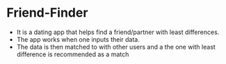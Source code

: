 # Friend-Finder

- It is a dating app that helps find a friend/partner with least differences.
- The app works when one inputs their data.
- The data is then matched to with other users and a the one with least difference is recommended as a match
 